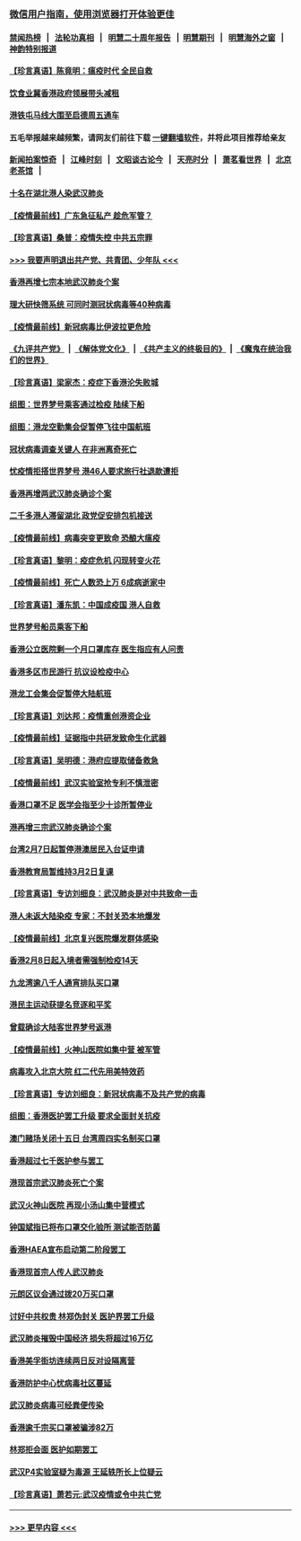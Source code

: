 ### [微信用户指南，使用浏览器打开体验更佳](https://github.com/gfw-breaker/banned-news1/blob/master/indexes/wechat-guide.md?t=0)
#### [禁闻热榜](热点新闻.md?t=0)  &nbsp;&nbsp;|&nbsp;&nbsp; [法轮功真相](https://github.com/gfw-breaker/truth/blob/master/README.md?t=0) &nbsp;&nbsp;|&nbsp;&nbsp; [明慧二十周年报告](https://github.com/gfw-breaker/mh-reports/blob/master/README.md?t=0) &nbsp;&nbsp;|&nbsp;&nbsp;[明慧期刊](https://github.com/gfw-breaker/mh-qikan) &nbsp;&nbsp;|&nbsp;&nbsp; [明慧海外之窗](https://github.com/gfw-breaker/mh-news/blob/master/README.md?t=0) &nbsp;&nbsp;|&nbsp;&nbsp; [神韵特别报道](https://github.com/gfw-breaker/mh-news/blob/master/shenyun.md?t=0)
#### [【珍言真语】陈竟明：瘟疫时代 全民自救](../pages/nsc415/n11866765.md?t=02140344) 
#### [饮食业冀香港政府领展带头减租](../pages/nsc415/n11864876.md?t=02140344) 
#### [港铁屯马线大围至启德周五通车](../pages/nsc415/n11864842.md?t=02140344) 
#### 五毛举报越来越频繁，请网友们前往下载 [一键翻墙软件](https://github.com/gfw-breaker/ssr-accounts)，并将此项目推荐给亲友
#### [新闻拍案惊奇](https://github.com/gfw-breaker/banned-news1/blob/master/pages/link4.md) &nbsp;&nbsp;|&nbsp;&nbsp; [江峰时刻](https://github.com/gfw-breaker/banned-news1/blob/master/pages/link4.md) &nbsp;&nbsp;|&nbsp;&nbsp; [文昭谈古论今](https://github.com/gfw-breaker/banned-news1/blob/master/pages/link4.md) &nbsp;&nbsp;|&nbsp;&nbsp; [天亮时分](https://github.com/gfw-breaker/banned-news1/blob/master/pages/link4.md) &nbsp;&nbsp;|&nbsp;&nbsp; [萧茗看世界](https://github.com/gfw-breaker/banned-news1/blob/master/pages/link4.md) &nbsp;&nbsp;|&nbsp;&nbsp; [北京老茶馆](https://github.com/gfw-breaker/banned-news1/blob/master/pages/link4.md) &nbsp;&nbsp;|&nbsp;&nbsp; 
#### [十名在湖北港人染武汉肺炎](../pages/nsc415/n11864807.md?t=02140344) 
#### [【疫情最前线】广东急征私产 趁危军管？](../pages/nsc415/n11864205.md?t=02140344) 
#### [【珍言真语】桑普：疫情失控 中共五宗罪](../pages/nsc415/n11864157.md?t=02140344) 
#### [>>> 我要声明退出共产党、共青团、少年队 <<<](https://github.com/begood0513/goodnews/blob/master/quit/letter.md) 
#### [香港再增七宗本地武汉肺炎个案](../pages/nsc415/n11862405.md?t=02140344) 
#### [理大研快筛系统 可同时测冠状病毒等40种病毒](../pages/nsc415/n11862376.md?t=02140344) 
#### [【疫情最前线】新冠病毒比伊波拉更危险](../pages/nsc415/n11862199.md?t=02140344) 
#### [《九评共产党》](https://github.com/begood0513/9ping.md/blob/master/README.md) &nbsp;|&nbsp; [《解体党文化》](../../../../jtdwh.md/blob/master/README.md)  &nbsp;|&nbsp; [《共产主义的终极目的》](../../../../gczydzjmd.md/blob/master/README.md) &nbsp;|&nbsp; [《魔鬼在统治我们的世界》](../../../../mgztzwmdsj.md/blob/master/README.md) 
#### [【珍言真语】梁家杰：疫症下香港沦失败城](../pages/nsc415/n11861588.md?t=02140344) 
#### [组图：世界梦号乘客通过检疫 陆续下船](../pages/nsc415/n11858302.md?t=02140344) 
#### [组图：港龙空勤集会促暂停飞往中国航班](../pages/nsc415/n11858190.md?t=02140344) 
#### [冠状病毒调查关键人 在非洲离奇死亡](../pages/nsc415/n11859798.md?t=02140344) 
#### [忧疫情拒搭世界梦号 港46人要求旅行社退款遭拒](../pages/nsc415/n11859849.md?t=02140344) 
#### [香港再增两武汉肺炎确诊个案](../pages/nsc415/n11859833.md?t=02140344) 
#### [二千多港人滞留湖北 政党促安排包机接送](../pages/nsc415/n11859831.md?t=02140344) 
#### [【疫情最前线】病毒突变更致命 恐酿大瘟疫](../pages/nsc415/n11859604.md?t=02140344) 
#### [【珍言真语】黎明：疫症危机 闪现转变火花](../pages/nsc415/n11859199.md?t=02140344) 
#### [【疫情最前线】死亡人数恐上万 6成病逝家中](../pages/nsc415/n11856687.md?t=02140344) 
#### [【珍言真语】潘东凯：中国成疫国 港人自救](../pages/nsc415/n11856962.md?t=02140344) 
#### [世界梦号船员乘客下船](../pages/nsc415/n11856883.md?t=02140344) 
#### [香港公立医院剩一个月口罩库存 医生指应有人问责](../pages/nsc415/n11856875.md?t=02140344) 
#### [香港多区市民游行 抗议设检疫中心](../pages/nsc415/n11856866.md?t=02140344) 
#### [港龙工会集会促暂停大陆航班](../pages/nsc415/n11856840.md?t=02140344) 
#### [【珍言真语】刘达邦：疫情重创港资企业](../pages/nsc415/n11854274.md?t=02140344) 
#### [【疫情最前线】证据指中共研发致命生化武器](../pages/nsc415/n11853087.md?t=02140344) 
#### [【珍言真语】吴明德：港府应提取储备救急](../pages/nsc415/n11852734.md?t=02140344) 
#### [【疫情最前线】武汉实验室抢专利不慎泄密](../pages/nsc415/n11850310.md?t=02140344) 
#### [香港口罩不足 医学会指至少十诊所暂停业](../pages/nsc415/n11850301.md?t=02140344) 
#### [港再增三宗武汉肺炎确诊个案](../pages/nsc415/n11850328.md?t=02140344) 
#### [台湾2月7日起暂停港澳居民入台证申请](../pages/nsc415/n11850304.md?t=02140344) 
#### [香港教育局暂维持3月2日复课](../pages/nsc415/n11850260.md?t=02140344) 
#### [【珍言真语】专访刘细良：武汉肺炎是对中共致命一击](../pages/nsc415/n11849934.md?t=02140344) 
#### [港人未返大陆染疫 专家：不封关恐本地爆发](../pages/nsc415/n11848021.md?t=02140344) 
#### [【疫情最前线】北京复兴医院爆发群体感染](../pages/nsc415/n11847626.md?t=02140344) 
#### [香港2月8日起入境者需强制检疫14天](../pages/nsc415/n11847658.md?t=02140344) 
#### [九龙湾逾八千人通宵排队买口罩](../pages/nsc415/n11847647.md?t=02140344) 
#### [港民主运动获提名竞逐和平奖](../pages/nsc415/n11847633.md?t=02140344) 
#### [曾载确诊大陆客世界梦号返港](../pages/nsc415/n11847608.md?t=02140344) 
#### [【疫情最前线】火神山医院如集中营 被军管](../pages/nsc415/n11847524.md?t=02140344) 
#### [病毒攻入北京大院 红二代先用美特效药](../pages/nsc415/n11847427.md?t=02140344) 
#### [【珍言真语】专访刘细良：新冠状病毒不及共产党的病毒](../pages/nsc415/n11847164.md?t=02140344) 
#### [组图：香港医护罢工升级 要求全面封关抗疫](../pages/nsc415/n11844107.md?t=02140344) 
#### [澳门赌场关闭十五日 台湾周四实名制买口罩](../pages/nsc415/n11845083.md?t=02140344) 
#### [香港超过七千医护参与罢工](../pages/nsc415/n11845051.md?t=02140344) 
#### [港现首宗武汉肺炎死亡个案](../pages/nsc415/n11844998.md?t=02140344) 
#### [武汉火神山医院 再现小汤山集中营模式](../pages/nsc415/n11844763.md?t=02140344) 
#### [钟国斌指已将布口罩交化验所 测试能否防菌](../pages/nsc415/n11842783.md?t=02140344) 
#### [香港HAEA宣布启动第二阶段罢工](../pages/nsc415/n11842723.md?t=02140344) 
#### [香港现首宗人传人武汉肺炎](../pages/nsc415/n11842766.md?t=02140344) 
#### [元朗区议会通过拨20万买口罩](../pages/nsc415/n11842754.md?t=02140344) 
#### [讨好中共权贵 林郑伪封关 医护界罢工升级](../pages/nsc415/n11842359.md?t=02140344) 
#### [武汉肺炎摧毁中国经济 损失将超过16万亿](../pages/nsc415/n11839723.md?t=02140344) 
#### [香港美孚街坊连续两日反对设隔离营](../pages/nsc415/n11839962.md?t=02140344) 
#### [香港防护中心忧病毒社区蔓延](../pages/nsc415/n11839933.md?t=02140344) 
#### [武汉肺炎病毒可经粪便传染](../pages/nsc415/n11839939.md?t=02140344) 
#### [香港逾千宗买口罩被骗涉82万](../pages/nsc415/n11839914.md?t=02140344) 
#### [林郑拒会面 医护如期罢工](../pages/nsc415/n11839892.md?t=02140344) 
#### [武汉P4实验室疑为毒源 王延轶所长上位疑云](../pages/nsc415/n11835543.md?t=02140344) 
#### [【珍言真语】萧若元:武汉疫情或令中共亡党](../pages/nsc415/n11829394.md?t=02140344) 

----
#### [ >>> 更早内容 <<< ](../indexes/nsc415-earlier.md)
